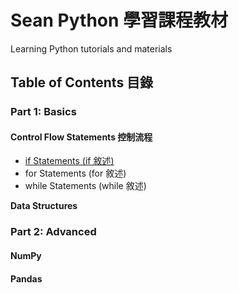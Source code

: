 # Sean Python 學習課程教材
Learning Python tutorials and materials<br>
<h2>Table of Contents 目錄</h2>
<h3>Part 1: Basics</h3>
<h4>Control Flow Statements 控制流程</h4>
<ul>
	<li><a href="if_statements.md">if Statements (if 敘述)</a></li>
	<li>for Statements (for 敘述)</li>
	<li>while Statements (while 敘述)</li>
</ul>
<strong>Data Structures</strong>
<h3>Part 2: Advanced</strong></h3>
<h4>NumPy</h4>
<h4>Pandas</h4>
